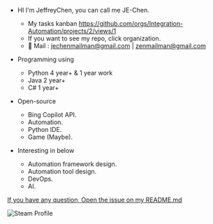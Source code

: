 * HI I'm JeffreyChen, you can call me JE-Chen.
  * My tasks kanban https://github.com/orgs/Integration-Automation/projects/2/views/1
  * If you want to see my repo, click organization.
  * 📧 Mail : jechenmailman@gmail.com | zenmailman@gmail.com 

* Programming using
  * Python 4 year+ & 1 year work
  * Java  2 year+
  * C# 1 year+

* Open-source
  * Bing Copilot API.
  * Automation.
  * Python IDE.
  * Game (Maybe).

* Interesting in below
  * Automation framework design.
  * Automation tool design.
  * DevOps.
  * AI.

[If you have any question, Open the issue on my README.md](README.md)

![Steam Profile](https://github-readme-steam-status.vercel.app/status/?steamid=76561198220185375)
